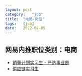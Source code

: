 ```yaml
---
layout:	post
category:	"job"
title:	"电商-岗位"
tags:	[job]
date:	2022-08-05
---
```

## 网易内推职位类别：电商
- [销量计划实习生 - 严选事业部](http://mobile.bole.netease.com/bole/boleDetail?id=41773&employeeId=346f03c3cda5f04c&key=all)
- [供应链实习生](http://mobile.bole.netease.com/bole/boleDetail?id=17714&employeeId=346f03c3cda5f04c&key=all)
